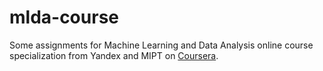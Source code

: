 # mlda-course
Some assignments for Machine Learning and Data Analysis online course specialization from Yandex and MIPT on [Coursera](https://www.coursera.org/specializations/machine-learning-data-analysis).
